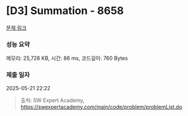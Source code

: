 # [D3] Summation - 8658 

[문제 링크](https://swexpertacademy.com/main/code/problem/problemDetail.do?contestProbId=AW1lwyh6WPwDFARC) 

### 성능 요약

메모리: 25,728 KB, 시간: 86 ms, 코드길이: 760 Bytes

### 제출 일자

2025-05-21 22:22



> 출처: SW Expert Academy, https://swexpertacademy.com/main/code/problem/problemList.do